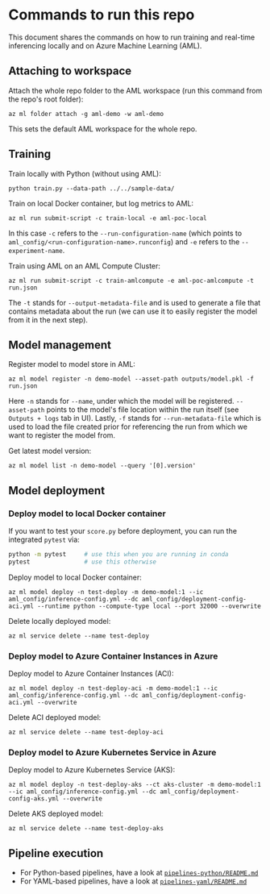 # Commands to run this repo

This document shares the commands on how to run training and real-time inferencing locally and on Azure Machine Learning (AML).

## Attaching to workspace

Attach the whole repo folder to the AML workspace (run this command from the repo's root folder):
```
az ml folder attach -g aml-demo -w aml-demo
```

This sets the default AML workspace for the whole repo.

## Training

Train locally with Python (without using AML):
```
python train.py --data-path ../../sample-data/
```

Train on local Docker container, but log metrics to AML:
```
az ml run submit-script -c train-local -e aml-poc-local
```
In this case `-c` refers to the `--run-configuration-name` (which points to `aml_config/<run-configuration-name>.runconfig`) and `-e` refers to the `--experiment-name`.

Train using AML on an AML Compute Cluster:
```
az ml run submit-script -c train-amlcompute -e aml-poc-amlcompute -t run.json
```
The `-t` stands for `--output-metadata-file` and is used to generate a file that contains metadata about the run (we can use it to easily register the model from it in the next step).

## Model management

Register model to model store in AML:
```
az ml model register -n demo-model --asset-path outputs/model.pkl -f run.json
```
Here `-n` stands for `--name`, under which the model will be registered. `--asset-path` points to the model's file location within the run itself (see `Outputs + logs` tab in UI). Lastly, `-f` stands for `--run-metadata-file` which is used to load the file created prior for referencing the run from which we want to register the model from.

Get latest model version:
```
az ml model list -n demo-model --query '[0].version'
```

## Model deployment

### Deploy model to local Docker container

If you want to test your `score.py` before deployment, you can run the integrated `pytest` via:

```bash
python -m pytest     # use this when you are running in conda
pytest               # use this otherwise
```

Deploy model to local Docker container:
```
az ml model deploy -n test-deploy -m demo-model:1 --ic aml_config/inference-config.yml --dc aml_config/deployment-config-aci.yml --runtime python --compute-type local --port 32000 --overwrite
```

Delete locally deployed model:
```
az ml service delete --name test-deploy
```

### Deploy model to Azure Container Instances in Azure

Deploy model to Azure Container Instances (ACI):
```
az ml model deploy -n test-deploy-aci -m demo-model:1 --ic aml_config/inference-config.yml --dc aml_config/deployment-config-aci.yml --overwrite
```

Delete ACI deployed model:
```
az ml service delete --name test-deploy-aci
```

### Deploy model to Azure Kubernetes Service in Azure

Deploy model to Azure Kubernetes Service (AKS):
```
az ml model deploy -n test-deploy-aks --ct aks-cluster -m demo-model:1 --ic aml_config/inference-config.yml --dc aml_config/deployment-config-aks.yml --overwrite
```

Delete AKS deployed model:
```
az ml service delete --name test-deploy-aks
```

## Pipeline execution

* For Python-based pipelines, have a look at [`pipelines-python/README.md`](../../pipelines-python/README.md)
* For YAML-based pipelines, have a look at [`pipelines-yaml/README.md`](../../pipelines-yaml/README.md)

